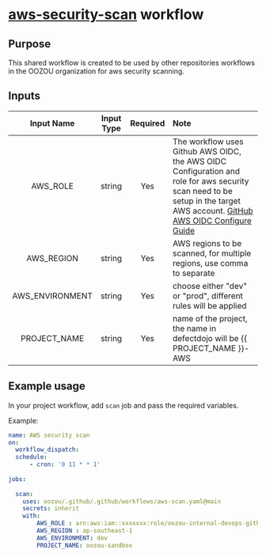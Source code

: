 # [aws-security-scan](./aws-scan.yaml) workflow

## Purpose
This shared workflow is created to be used by other repositories workflows in the OOZOU organization for aws security scanning.

## Inputs

|  Input Name   | Input Type  | Required | Note |
| :------------: | :------------: | :------------: | :------------ |
| AWS_ROLE  | string | Yes | The workflow uses Github AWS OIDC, the AWS OIDC Configuration and role for aws security scan need to be setup in the target AWS account. [GitHub AWS OIDC Configure Guide](https://oozouhq.atlassian.net/wiki/spaces/DOT/pages/2002714692/GitHub+AWS+OIDC+Configure)  |
| AWS_REGION | string | Yes |AWS regions to be scanned, for multiple regions, use comma to separate| 
| AWS_ENVIRONMENT |  string | Yes | choose either "dev" or "prod", different rules will be applied | |
| PROJECT_NAME |  string | Yes | name of the project, the name in defectdojo will be {{ PROJECT_NAME }}-AWS| |


## Example usage
In your project workflow,  add `scan` job and pass the required variables.

Example:
```yml
name: AWS security scan
on:
  workflow_dispatch:
  schedule:
      - cron: '0 11 * * 1' 
  
jobs:
        
  scan:
    uses: oozou/.github/.github/workflows/aws-scan.yaml@main
    secrets: inherit
    with:
        AWS_ROLE : arn:aws:iam::xxxxxxx:role/oozou-internal-devops-github-action-oidc-security-scan-role
        AWS_REGION : ap-southeast-1
        AWS_ENVIRONMENT: dev
        PROJECT_NAME: oozou-sandbox
```
